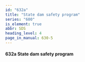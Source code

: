 ```yaml
---
id: "632a"
title: "State dam safety program"
series: "600"
is_element: true
abbr: SDS
heading_level: 4
page_in_manual: 630-5
---
```


#### 632a State dam safety program